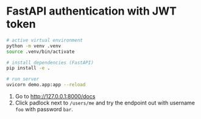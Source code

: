 # FastAPI authentication with JWT token

```bash
# active virtual environment
python -m venv .venv
source .venv/bin/activate

# install dependencies (FastAPI)
pip install -e .

# run server
uvicorn demo.app:app --reload
```

1. Go to http://127.0.0.1:8000/docs
2. Click padlock next to `/users/me` and try the endpoint out with username `foo` with password `bar`.
